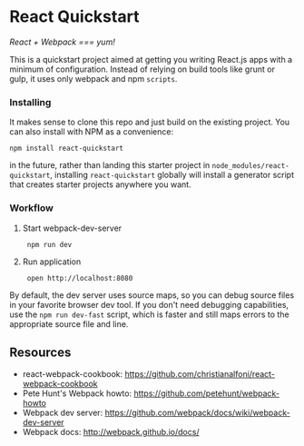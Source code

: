 React Quickstart
================

_React + Webpack === yum!_

This is a quickstart project aimed at getting you writing React.js apps with a minimum of configuration. Instead of relying on build tools like grunt or gulp, it uses only webpack and npm `scripts`.

### Installing

It makes sense to clone this repo and just build on the existing project. You can also install with NPM as a convenience:

    npm install react-quickstart

in the future, rather than landing this starter project in `node_modules/react-quickstart`, installing `react-quickstart` globally will install a generator script that creates starter projects anywhere you want.

### Workflow

1. Start webpack-dev-server

        npm run dev

2. Run application

        open http://localhost:8080


By default, the dev server uses source maps, so you can debug source files in your favorite browser dev tool. If you don't need debugging capabilities, use the `npm run dev-fast` script, which is faster and still maps errors to the appropriate source file and line.

Resources
---------
- react-webpack-cookbook: https://github.com/christianalfoni/react-webpack-cookbook
- Pete Hunt's Webpack howto: https://github.com/petehunt/webpack-howto
- Webpack dev server: https://github.com/webpack/docs/wiki/webpack-dev-server
- Webpack docs: http://webpack.github.io/docs/
